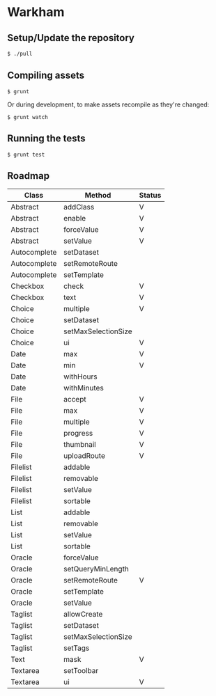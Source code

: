 # Warkham

## Setup/Update the repository

```bash
$ ./pull
```

## Compiling assets

```
$ grunt
```

Or during development, to make assets recompile as they're changed:

```
$ grunt watch
```

## Running the tests

```
$ grunt test
```

## Roadmap

| Class        | Method                  | Status |
| --------     | ----------------------- | ------ |
| Abstract     | addClass                | V      |
| Abstract     | enable                  | V      |
| Abstract     | forceValue              | V      |
| Abstract     | setValue                | V      |
| Autocomplete | setDataset              |        |
| Autocomplete | setRemoteRoute          |        |
| Autocomplete | setTemplate             |        |
| Checkbox     | check                   | V      |
| Checkbox     | text                    | V      |
| Choice       | multiple                | V      |
| Choice       | setDataset              |        |
| Choice       | setMaxSelectionSize     |        |
| Choice       | ui                      | V      |
| Date         | max                     | V      |
| Date         | min                     | V      |
| Date         | withHours               |        |
| Date         | withMinutes             |        |
| File         | accept                  | V      |
| File         | max                     | V      |
| File         | multiple                | V      |
| File         | progress                | V      |
| File         | thumbnail               | V      |
| File         | uploadRoute             | V      |
| Filelist     | addable                 |        |
| Filelist     | removable               |        |
| Filelist     | setValue                |        |
| Filelist     | sortable                |        |
| List         | addable                 |        |
| List         | removable               |        |
| List         | setValue                |        |
| List         | sortable                |        |
| Oracle       | forceValue              |        |
| Oracle       | setQueryMinLength       |        |
| Oracle       | setRemoteRoute          | V      |
| Oracle       | setTemplate             |        |
| Oracle       | setValue                |        |
| Taglist      | allowCreate             |        |
| Taglist      | setDataset              |        |
| Taglist      | setMaxSelectionSize     |        |
| Taglist      | setTags                 |        |
| Text         | mask                    | V      |
| Textarea     | setToolbar              |        |
| Textarea     | ui                      | V      |

